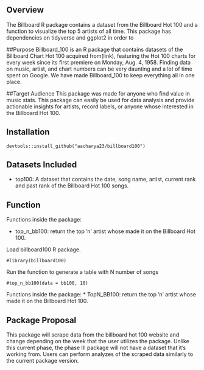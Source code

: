 
<!-- README.md is generated from README.Rmd. Please edit that file -->

## Overview

The Billboard R package contains a dataset from the Billboard Hot 100
and a function to visualize the top 5 artists of all time. This package
has dependencies on tidyverse and ggplot2 in order to

\##Purpose Billboard_100 is an R package that contains datasets of the
Billboard Chart Hot 100 acquired from(link), featuring the Hot 100
charts for every week since its first premiere on Monday, Aug. 4, 1958.
Finding data on music, artist, and chart numbers can be very daunting
and a lot of time spent on Google. We have made Billboard_100 to keep
everything all in one place.

\##Target Audience This package was made for anyone who find value in
music stats. This package can easily be used for data analysis and
provide actionable insights for artists, record labels, or anyone whose
interested in the Billboard Hot 100.

## Installation 

```{r}
devtools::install_github("aacharya23/billboard100")
```

## Datasets Included 
* top100: A dataset that contains the date, song name, artist, current rank and past rank of the Billboard Hot 100 songs. 

## Function

Functions inside the package:

* top_n_bb100: return the top ’n’ artist whose made it on the Billboard Hot 100. 


Load billboard100 R package. 

```{r}
#library(billboard100)
```

Run the function to generate a table with N number of songs 

```{r}
#top_n_bb100(data = bb100, 10)
```

Functions inside the package: \* TopN_BB100: return the top ’n’ artist
whose made it on the Billboard Hot 100.


## Package Proposal

This package will scrape data from the billboard hot 100 website and
change depending on the week that the user utilizes the package. Unlike
this current phase, the phase III package will not have a dataset that
it’s working from. Users can perform analyzes of the scraped data
similarly to the current package version.

## 
